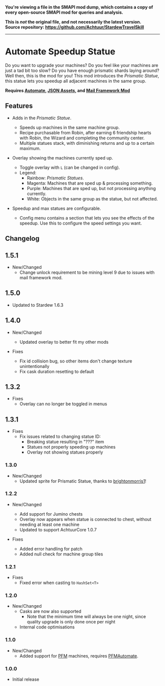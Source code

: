 **You're viewing a file in the SMAPI mod dump, which contains a copy of every open-source SMAPI mod
for queries and analysis.**

**This is _not_ the original file, and not necessarily the latest version.**  
**Source repository: https://github.com/Achtuur/StardewTravelSkill**

----

# Automate Speedup Statue

Do you want to upgrade your machines? Do you feel like your machines are just a tad bit too slow? Do you have enough prismatic shards laying around?
Well then, this is the mod for you! This mod introduces the _Prismatic Statue_, this statue lets you speedup all adjacent machines in the same group.

**Requires [Automate](https://www.nexusmods.com/stardewvalley/mods/1063), [JSON Assets](https://www.nexusmods.com/stardewvalley/mods/1720), and [Mail Framework Mod](https://www.nexusmods.com/stardewvalley/mods/1536)**

## Features

* Adds in the _Prismatic Statue_.
  * Speeds up machines in the same machine group.
  * Recipe purchasable from Robin, after earning 6 friendship hearts with Robin, the Wizard and completing the community center.
  * Multiple statues stack, with diminishing returns and up to a certain maximum.

* Overlay showing the machines currently sped up.
  * Toggle overlay with `L` (can be changed in config).
  * Legend:
    * Rainbow: _Prismatic Statues_.
    * Magenta: Machines that are sped up & processing something.
    * Purple: Machines that are sped up, but not processing anything currently.
    * White: Objects in the same group as the statue, but not affected.

* Speedup and max statues are configurable.
  * Config menu contains a section that lets you see the effects of the speedup. Use this to configure the speed settings you want.

## Changelog

## 1.5.1
* New/Changed
  * Change unlock requirement to be mining level 9 due to issues with mail framework mod.

## 1.5.0
* Updated to Stardew 1.6.3

## 1.4.0
* New/Changed
  * Updated overlay to better fit my other mods

* Fixes
  * Fix id collision bug, so other items don't change texture unintentionally
  * Fix cask duration resetting to default

## 1.3.2
* Fixes
  * Overlay can no longer be toggled in menus

## 1.3.1
* Fixes
  * Fix issues related to changing statue ID:
    * Breaking statue resulting in "???" item
    * Statues not properly speeding up machines
    * Overlay not showing statues properly

### 1.3.0
* New/Changed
  * Updated sprite for Prismatic Statue, thanks to [brightonmorris1](https://forums.nexusmods.com/index.php?/user/52800236-brightonmorris1/)!

### 1.2.2
* New/Changed
  * Add support for Jumino chests
  * Overlay now appears when statue is connected to chest, without needing at least one machine
  * Updated to support AchtuurCore 1.0.7

* Fixes
    * Added error handling for patch
    * Added null check for machine group tiles

### 1.2.1
* Fixes
  * Fixed error when casting to `HashSet<T>`

### 1.2.0
* New/Changed
  * Casks are now also supported
    * Note that the minimum time will always be one night, since quality upgrade is only done once per night
  * Internal code optimisations

### 1.1.0
* New/Changed
  * Added support for [PFM](https://www.nexusmods.com/stardewvalley/mods/4970) machines, requires [PFMAutomate](https://www.nexusmods.com/stardewvalley/mods/5038).

### 1.0.0

* Initial release

